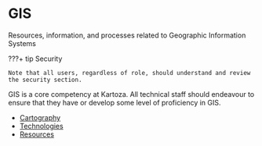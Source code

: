 # GIS

Resources, information, and processes related to Geographic Information Systems

???+ tip Security

    Note that all users, regardless of role, should understand and review the security section.

GIS is a core competency at Kartoza. All technical staff should endeavour to ensure that they have or develop some level of proficiency in GIS.

- [Cartography](./cartography/)
- [Technologies](./technologies/)
- [Resources](./resources/)
